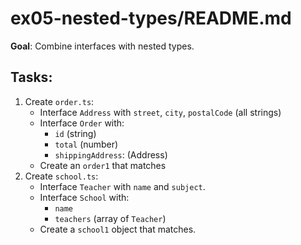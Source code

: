 # ex05-nested-types/README.md

**Goal**: Combine interfaces with nested types.

## Tasks:

1. Create `order.ts`:
   - Interface `Address` with `street`, `city`, `postalCode` (all strings)
   - Interface `Order` with:
     - `id` (string)
     - `total` (number)
     - `shippingAddress`: (Address)
   - Create an `order1` that matches
2. Create `school.ts`:
   - Interface `Teacher` with `name` and `subject`.
   - Interface `School` with:
     - `name`
     - `teachers` (array of `Teacher`)
   - Create a `school1` object that matches.
